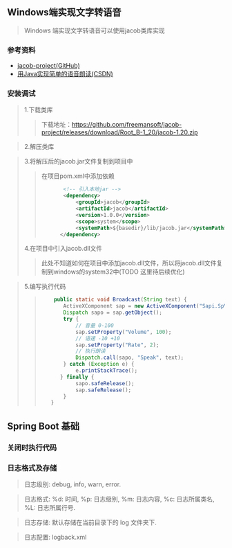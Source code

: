 ## Windows端实现文字转语音

> Windows 端实现文字转语音可以使用jacob类库实现

### 参考资料

- [jacob-project(GitHub)](https://github.com/freemansoft/jacob-project)
- [用Java实现简单的语音朗读(CSDN)](https://blog.csdn.net/john_bian/article/details/79025914)

### 安装调试

> 1.下载类库
>> 下载地址：https://github.com/freemansoft/jacob-project/releases/download/Root_B-1_20/jacob-1.20.zip

> 2.解压类库

> 3.将解压后的jacob.jar文件复制到项目中
>> 在项目pom.xml中添加依赖
>> ~~~xml
>>        <!-- 引入本地jar -->
>>        <dependency>
>>            <groupId>jacob</groupId>
>>            <artifactId>jacob</artifactId>
>>            <version>1.0.0</version>
>>            <scope>system</scope>
>>            <systemPath>${basedir}/lib/jacob.jar</systemPath>
>>       </dependency>
>> ~~~
> 4.在项目中引入jacob.dll文件
>> 此处不知道如何在项目中添加jacob.dll文件，所以将jacob.dll文件复制到windows的system32中(TODO 这里待后续优化)

> 5.编写执行代码
>> ~~~java
>>     public static void Broadcast(String text) {
>>        ActiveXComponent sap = new ActiveXComponent("Sapi.SpVoice");
>>        Dispatch sapo = sap.getObject();
>>        try {
>>            // 音量 0-100
>>            sap.setProperty("Volume", 100);
>>            // 语速 -10 +10
>>            sap.setProperty("Rate", 2);
>>            // 执行朗读
>>            Dispatch.call(sapo, "Speak", text);
>>        } catch (Exception e) {
>>            e.printStackTrace();
>>       } finally {
>>            sapo.safeRelease();
>>            sap.safeRelease();
>>        }
>>    }
>> ~~~

## Spring Boot 基础

### 关闭时执行代码

### 日志格式及存储

> 日志级别: debug, info, warn, error.

> 日志格式: %d: 时间, %p: 日志级别, %m: 日志内容, %c: 日志所属类名, %L: 日志所属行号.

> 日志存储: 默认存储在当前目录下的 log 文件夹下.

> 日志配置: logback.xml

###        